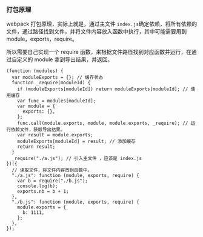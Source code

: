 ### 打包原理

webpack 打包原理，实际上就是，通过主文件 `index.js`确定依赖，将所有依赖的文件，通过路径找到文件，并将文件内容放入函数中执行，其中可能需要用到 module，exports，require。

所以需要自己实现一个 require 函数，来根据文件路径找到对应函数并运行，在通过自定义的 module 拿到导出结果，并返回。

```
(function (modules) {
  var moduleExports = {}; // 缓存状态
  function _require(moduleId) {
    if (moduleExports[moduleId]) return moduleExports[moduleId]; // 使用缓存
    var func = modules[moduleId];
    var module = {
      exports: {},
    };
    func.call(module.exports, module, module.exports, _require); // 运行依赖文件，获取导出结果。
    var result = module.exports;
    moduleExports[moduleId] = result; // 添加缓存
    return result;
  }
  _require("./a.js"); // 引入主文件 ，应该是 index.js
})({
  // 读取文件，将文件内容放到函数中。
  "./a.js": function (module, exports, require) {
    var b = require("./b.js");
    console.log(b);
    exports.nb = b + 1;
  },
  "./b.js": function (module, exports, require) {
    module.exports = {
      b: 1111,
    };
  },
});

```


